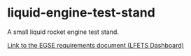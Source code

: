 # liquid-engine-test-stand
A small liquid rocket engine test stand.

[Link to the EGSE requirements document (LFETS Dashboard)](https://docs.google.com/document/d/1tynERJ860UtjlAusS-HwE12AD3NaDbKgZLtqMx81SuI/edit?usp=sharing)
